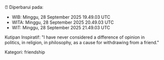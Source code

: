 ⏰ Diperbarui pada:
- WIB: Minggu, 28 September 2025 19.49.03 UTC
- WITA: Minggu, 28 September 2025 20.49.03 UTC
- WIT: Minggu, 28 September 2025 21.49.03 UTC

Kutipan Inspiratif:
"I have never considered a difference of opinion in politics, in religion, in philosophy, as a cause for withdrawing from a friend."


Kategori: friendship

